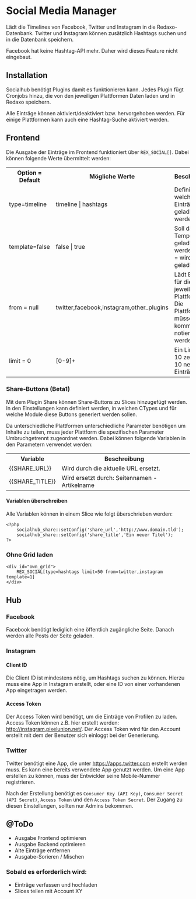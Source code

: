 # Social Media Manager

Lädt die Timelines von Facebook, Twitter und Instagram in die Redaxo-Datenbank. Twitter und Instagram können zusätzlich Hashtags suchen und in die Datenbank speichern.

Facebook hat keine Hashtag-API mehr. Daher wird dieses Feature nicht eingebaut.

## Installation

Socialhub benötigt Plugins damit es funktionieren kann. Jedes Plugin fügt Cronjobs hinzu, die von den jeweiligen Plattformen Daten laden und in Redaxo speichern.

Alle Einträge können aktiviert/deaktiviert bzw. hervorgehoben werden. Für einige Plattformen kann auch eine Hashtag-Suche aktiviert werden.

## Frontend

Die Ausgabe der Einträge im Frontend funktioniert über `REX_SOCIAL[]`. Dabei können folgende Werte übermittelt werden:

<table width="100%">
	<tr>
		<th>Option = Default</th>
		<th>Mögliche Werte</th>
		<th>Beschreibung</th>
	</tr>
	<tr>
		<td>type=timeline</td>
		<td>timeline | hashtags</td>
		<td>Definiert welche Einträge geladen werden sollen</td>
	</tr>
	<tr>
		<td>template=false</td>
		<td>false | true</td>
		<td>Soll das Grid-Template geladen werden? False = wird geladen.</td>
	</tr>
	<tr>
		<td>from = null</td>
		<td>twitter,facebook,instagram,other_plugins</td>
		<td>Lädt Einträge für die jeweiligen Plattformen. Die Plattformen müssen kommagetrent notiert werden</td>
	</tr>
	<tr>
		<td>limit = 0</td>
		<td>[0-9]+</td>
		<td>Ein Limit von 10 zeigt die 10 neuesten Einträge an.</td>
	</tr>
</table>

### Share-Buttons (Beta1)

Mit dem Plugin Share können Share-Buttons zu Slices hinzugefügt werden. In den Einstellungen kann definiert werden, in welchen CTypes und für welche Module diese Buttons generiert werden sollen.

Da unterschiedliche Plattformen unterschiedliche Parameter benötigen um Inhalte zu teilen, muss jeder Plattform die spezifischen Parameter Umbruchgetrennt zugeordnet werden. Dabei können folgende Variablen in den Parametern verwendet werden:

<table width="100%">
	<tr>
		<th>Variable</th>
		<th>Beschreibung</th>
	</tr>
	<tr>
		<td>{{SHARE_URL}}</td>
		<td>Wird durch die aktuelle URL ersetzt.</td>
	</tr>
	<tr>
		<td>{{SHARE_TITLE}}</td>
		<td>Wird ersetzt durch: Seitennamen - Artikelname</td>
	</tr>
</table>

#### Variablen überschreiben
 
Alle Variablen können in einem Slice wie folgt überschrieben werden:

```
<?php 
	socialhub_share::setConfig('share_url','http://www.domain.tld');
	socialhub_share::setConfig('share_title','Ein neuer Titel');
?>
```

### Ohne Grid laden

```
<div id="own_grid">
	REX_SOCIAL[type=hashtags limit=50 from=twitter,instagram template=1]
</div>
```

## Hub

### Facebook

Facebook benötigt lediglich eine öffentlich zugängliche Seite. Danach werden alle Posts der Seite geladen.

### Instagram

#### Client ID

Die Client ID ist mindestens nötig, um Hashtags suchen zu können. Hierzu muss eine App in Instagram erstellt, oder eine ID von einer vorhandenen App eingetragen werden.

#### Access Token

Der Access Token wird benötigt, um die Einträge von Profilen zu laden. Access Token können z.B. hier erstellt werden: http://instagram.pixelunion.net/. Der Access Token wird für den Account erstellt mit dem der Benutzer sich einloggt bei der Generierung.

### Twitter

Twitter benötigt eine App, die unter https://apps.twitter.com erstellt werden muss. Es kann eine bereits verwendete App genutzt werden. Um eine App erstellen zu können, muss der Entwickler seine Mobile-Nummer registrieren.

Nach der Erstellung benötigt es `Consumer Key (API Key)`, `Consumer Secret (API Secret)`, `Access Token` und den `Access Token Secret`. Der Zugang zu diesen Einstellungen, sollten nur Admins bekommen.

## @ToDo

- Ausgabe Frontend optimieren
- Ausgabe Backend optimieren
- Alte Einträge entfernen
- Ausgabe-Sorieren / Mischen

### Sobald es erforderlich wird:

- Einträge verfassen und hochladen
- Slices teilen mit Account XY
